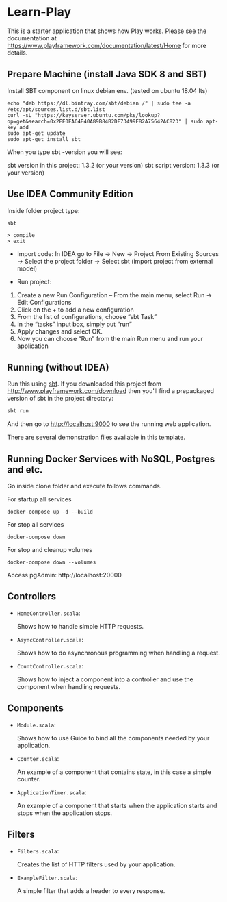 # Learn-Play

This is a starter application that shows how Play works.  Please see the documentation at <https://www.playframework.com/documentation/latest/Home> for more details.

## Prepare Machine (install Java SDK 8 and SBT)

Install SBT component on linux debian env. (tested on ubuntu 18.04 lts)

```
echo "deb https://dl.bintray.com/sbt/debian /" | sudo tee -a /etc/apt/sources.list.d/sbt.list
curl -sL "https://keyserver.ubuntu.com/pks/lookup?op=get&search=0x2EE0EA64E40A89B84B2DF73499E82A75642AC823" | sudo apt-key add
sudo apt-get update
sudo apt-get install sbt
```

When you type sbt -version you will see:

sbt version in this project: 1.3.2 (or your version)
sbt script version: 1.3.3 (or your version)

## Use IDEA Community Edition

Inside folder project type:
```
sbt

> compile
> exit
```

- Import code: In IDEA go to File -> New -> Project From Existing Sources -> Select the project folder -> Select sbt (import project from external model)

- Run project: 
1. Create a new Run Configuration – From the main menu, select Run -> Edit Configurations
2. Click on the + to add a new configuration
3. From the list of configurations, choose “sbt Task”
4. In the “tasks” input box, simply put “run”
5. Apply changes and select OK.
6. Now you can choose “Run” from the main Run menu and run your application

## Running (without IDEA)

Run this using [sbt](http://www.scala-sbt.org/).  If you downloaded this project from <http://www.playframework.com/download> then you'll find a prepackaged version of sbt in the project directory:

```bash
sbt run
```

And then go to <http://localhost:9000> to see the running web application.

There are several demonstration files available in this template.

## Running Docker Services with NoSQL, Postgres and etc.
Go inside clone folder and execute follows commands.

For startup all services
```
docker-compose up -d --build
```
For stop all services
```
docker-compose down
```

For stop and cleanup volumes
```
docker-compose down --volumes
```

Access pgAdmin: http://localhost:20000

## Controllers

- `HomeController.scala`:

  Shows how to handle simple HTTP requests.

- `AsyncController.scala`:

  Shows how to do asynchronous programming when handling a request.

- `CountController.scala`:

  Shows how to inject a component into a controller and use the component when
  handling requests.

## Components

- `Module.scala`:

  Shows how to use Guice to bind all the components needed by your application.

- `Counter.scala`:

  An example of a component that contains state, in this case a simple counter.

- `ApplicationTimer.scala`:

  An example of a component that starts when the application starts and stops
  when the application stops.

## Filters

- `Filters.scala`:

  Creates the list of HTTP filters used by your application.

- `ExampleFilter.scala`:

  A simple filter that adds a header to every response.
